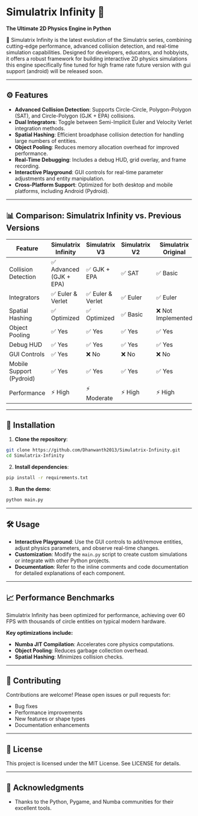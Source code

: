 # Simulatrix Infinity 🚀

**The Ultimate 2D Physics Engine in Python**

🌌 Simulatrix Infinity is the latest evolution of the Simulatrix series, combining cutting-edge performance, advanced collision detection, and real-time simulation capabilities. Designed for developers, educators, and hobbyists, it offers a robust framework for building interactive 2D physics simulations this engine specifically fine tuned for high frame rate future version with gui support (android) will be released soon.

---

## ⚙️ Features

* **Advanced Collision Detection**: Supports Circle-Circle, Polygon-Polygon (SAT), and Circle-Polygon (GJK + EPA) collisions.
* **Dual Integrators**: Toggle between Semi-Implicit Euler and Velocity Verlet integration methods.
* **Spatial Hashing**: Efficient broadphase collision detection for handling large numbers of entities.
* **Object Pooling**: Reduces memory allocation overhead for improved performance.
* **Real-Time Debugging**: Includes a debug HUD, grid overlay, and frame recording.
* **Interactive Playground**: GUI controls for real-time parameter adjustments and entity manipulation.
* **Cross-Platform Support**: Optimized for both desktop and mobile platforms, including Android (Pydroid).

---

## 📊 Comparison: Simulatrix Infinity vs. Previous Versions

| Feature                  | Simulatrix Infinity    | Simulatrix V3    | Simulatrix V2 | Simulatrix Original |
| ------------------------ | ---------------------- | ---------------- | ------------- | ------------------- |
| Collision Detection      | ✅ Advanced (GJK + EPA) | ✅ GJK + EPA      | ✅ SAT         | ✅ Basic             |
| Integrators              | ✅ Euler & Verlet       | ✅ Euler & Verlet | ✅ Euler       | ✅ Euler             |
| Spatial Hashing          | ✅ Optimized            | ✅ Optimized      | ✅ Basic       | ❌ Not Implemented   |
| Object Pooling           | ✅ Yes                  | ✅ Yes            | ✅ Yes         | ✅ Yes               |
| Debug HUD                | ✅ Yes                  | ✅ Yes            | ✅ Yes         | ✅ Yes               |
| GUI Controls             | ✅ Yes                 | ❌ No            | ❌ No          | ❌ No                |
| Mobile Support (Pydroid) | ✅ Yes                  | ✅ Yes            | ✅ Yes          | ✅ Yes                |
| Performance              | ⚡ High                 | ⚡ Moderate           | ⚡ High    | ⚡ High               |

---

## 🚀 Installation

1. **Clone the repository**:

```bash
git clone https://github.com/Dhanwanth2013/Simulatrix-Infinity.git
cd Simulatrix-Infinity
```

2. **Install dependencies**:

```bash
pip install -r requirements.txt
```

3. **Run the demo**:

```bash
python main.py
```

---

## 🛠️ Usage

* **Interactive Playground**: Use the GUI controls to add/remove entities, adjust physics parameters, and observe real-time changes.
* **Customization**: Modify the `main.py` script to create custom simulations or integrate with other Python projects.
* **Documentation**: Refer to the inline comments and code documentation for detailed explanations of each component.

---

## 📈 Performance Benchmarks

Simulatrix Infinity has been optimized for performance, achieving over 60 FPS with thousands of circle entities on typical modern hardware.

**Key optimizations include:**

* **Numba JIT Compilation**: Accelerates core physics computations.
* **Object Pooling**: Reduces garbage collection overhead.
* **Spatial Hashing**: Minimizes collision checks.

---

## 🤝 Contributing

Contributions are welcome! Please open issues or pull requests for:

* Bug fixes
* Performance improvements
* New features or shape types
* Documentation enhancements

---

## 📄 License

This project is licensed under the MIT License. See LICENSE for details.

---

## 🙏 Acknowledgments

* Thanks to the Python, Pygame, and Numba communities for their excellent tools.
